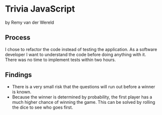 # Trivia JavaScript
by Remy van der Wereld

## Process

I chose to refactor the code instead of testing the application. As a software developer I want to understand the code before doing anything with it. There was no time to implement tests within two hours.

## Findings

- There is a very small risk that the questions will run out before a winner is known.
- Because the winner is determined by probability, the first player has a much higher chance of winning the game. This can be solved by rolling the dice to see who goes first.
